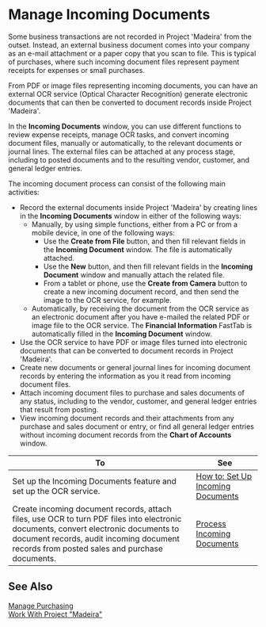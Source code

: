 <properties
                pageTitle="Manage Incoming Documents| Project “Madeira”"
                description="Manage Incoming Documents"
                services=""
                documentationCenter="Madeira"
                authors="SorenGP" />

# Manage Incoming Documents
Some business transactions are not recorded in Project 'Madeira' from the outset. Instead, an external business document comes into your company as an e-mail attachment or a paper copy that you scan to file. This is typical of purchases, where such incoming document files represent payment receipts for expenses or small purchases.

From PDF or image files representing incoming documents, you can have an external OCR service (Optical Character Recognition) generate electronic documents that can then be converted to document records inside Project 'Madeira'.

In the **Incoming Documents** window, you can use different functions to review expense receipts, manage OCR tasks, and convert incoming document files, manually or automatically, to the relevant documents or journal lines. The external files can be attached at any process stage, including to posted documents and to the resulting vendor, customer, and general ledger entries.

The incoming document process can consist of the following main activities:

* Record the external documents inside Project 'Madeira' by creating lines in the **Incoming Documents** window in either of the following ways:
    * Manually, by using simple functions, either from a PC or from a mobile device, in one of the following ways:
        * Use the **Create from File** button, and then fill relevant fields in the **Incoming Document** window. The file is automatically attached.  
        * Use the **New** button, and then fill relevant fields in the **Incoming Document** window and manually attach the related file.
        * From a tablet or phone, use the **Create from Camera** button to create a new incoming document record, and then send the image to the OCR service, for example.
    * Automatically, by receiving the document from the OCR service as an electronic document after you have e-mailed the related PDF or image file to the OCR service. The **Financial Information** FastTab is automatically filled in the **Incoming Document** window.
* Use the OCR service to have PDF or image files turned into electronic documents that can be converted to document records in Project 'Madeira'.
* Create new documents or general journal lines for incoming document records by entering the information as you it read from incoming document files.
* Attach incoming document files to purchase and sales documents of any status, including to the vendor, customer, and general ledger entries that result from posting.
* View incoming document records and their attachments from any purchase and sales document or entry, or find all general ledger entries without incoming document records from the **Chart of Accounts** window.


|To |See |
|---|----|
|Set up the Incoming Documents feature and set up the OCR service.|[How to: Set Up Incoming Documents](across-how-setup-income-documents.md)|
|Create incoming document records, attach files, use OCR to turn PDF files into electronic documents, convert electronic documents to document records, audit incoming document records from posted sales and purchase documents.|[Process Incoming Documents](across-process-income-documents.md)|

## See Also  
[Manage Purchasing](purchasing-manage-purchasing.md)  
[Work With Project "Madeira"](ui-work-product.md)
